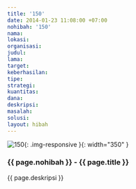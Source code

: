 ```yaml
---
title: '150'
date: 2014-01-23 11:08:00 +07:00
nohibah: '150'
nama: 
lokasi: 
organisasi: 
judul: 
lama: 
target: 
keberhasilan: 
tipe: 
strategi: 
kuantitas: 
dana: 
deskripsi: 
masalah: 
solusi: 
layout: hibah
---
```


![150](/static/img/hibahcms/150.png){: .img-responsive }{: width="350" }

### {{ page.nohibah }} - {{ page.title }}

{{ page.deskripsi }}
